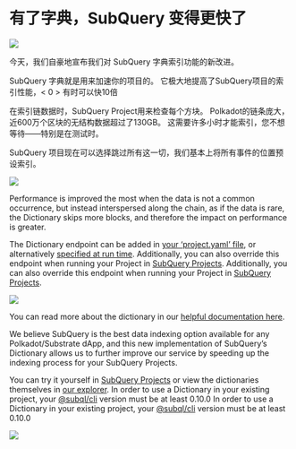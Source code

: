 # 有了字典，SubQuery 变得更快了

![](https://miro.medium.com/max/1400/1*iEQbr-KZNIkztylVowAuaQ.png)

今天，我们自豪地宣布我们对 SubQuery 字典索引功能的新改进。

SubQuery 字典就是用来加速你的项目的。 它极大地提高了SubQuery项目的索引性能，< 0 > 有时可以快10倍

在索引链数据时，SubQuery Project用来检查每个方块。 Polkadot的链条庞大，近600万个区块的无结构数据超过了130GB。 这需要许多小时才能索引，您不想等待——特别是在测试时。

SubQuery 项目现在可以选择跳过所有这一切，我们基本上将所有事件的位置预设索引。

![](https://miro.medium.com/max/1400/1*uIjz8W4TG9Q0au9zoKbHVw.png)

Performance is improved the most when the data is not a common occurrence, but instead interspersed along the chain, as if the data is rare, the Dictionary skips more blocks, and therefore the impact on performance is greater.

The Dictionary endpoint can be added in [your ‘project.yaml’ file](https://doc.subquery.network/create/manifest.html), or alternatively [specified at run time](https://doc.subquery.network/run/run.html#using-a-dictionary). Additionally, you can also override this endpoint when running your Project in [SubQuery Projects](https://project.subquery.network/). Additionally, you can also override this endpoint when running your Project in [SubQuery Projects](https://project.subquery.network/).

![](https://miro.medium.com/max/1400/1*xl4wENAv_oNingDQZyrtyw.png)

You can read more about the dictionary in our [helpful documentation here](https://doc.subquery.network/run/run.html#using-a-dictionary).

We believe SubQuery is the best data indexing option available for any Polkadot/Substrate dApp, and this new implementation of SubQuery’s Dictionary allows us to further improve our service by speeding up the indexing process for your SubQuery Projects.

You can try it yourself in [SubQuery Projects](https://project.subquery.network/) or view the dictionaries themselves in [our explorer](https://explorer.subquery.network/). In order to use a Dictionary in your existing project, your [@subql/cli](https://www.npmjs.com/package/@subql/cli) version must be at least 0.10.0 In order to use a Dictionary in your existing project, your [@subql/cli](https://www.npmjs.com/package/@subql/cli) version must be at least 0.10.0

![](https://miro.medium.com/max/1400/1*CrbWsx1rFiBNjkCepxbkPQ.png)
